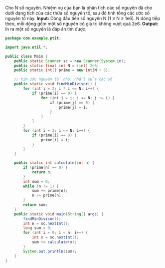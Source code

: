 Cho N số nguyên. 
Nhiệm vụ của bạn là phân tích các số nguyên đã cho dưới dạng tích của các thừa số nguyên tố, sau đó tính tổng các ước số nguyên tố này.
**Input:**
Dòng đầu tiên số nguyên N (1 ≤ N ≤ 1e6).
N dòng tiếp theo, mỗi dòng gồm một số nguyên có giá trị không vượt quá 2e6.
**Output:** 
In ra một số nguyên là đáp án tìm được.


```java
package com.example.ptit;

import java.util.*;

public class Main {
    public static Scanner sc = new Scanner(System.in);
    public static final int N = (int) 2e6;
    public static int[] prime = new int[N + 5];

    // tìm ước nguyên tố nhỏ nhất của các số
    public static void findMinDivisor() {
        for (int i = 2; i * i <= N; i++) {
            if (prime[i] == 0) {
                for (int j = i; j <= N; j += i) {
                    if (prime[j] == 0) {
                        prime[j] = i;
                    }
                }
            }
        }
        for (int i = 2; i <= N; i++) {
            if (prime[i] == 0) {
                prime[i] = i;
            }
        }
    }

    public static int calculate(int n) {
        if (prime[n] == 0) {
            return n;
        }
        int sum = 0;
        while (n != 1) {
            sum += prime[n];
            n /= prime[n];
        }
        return sum;
    }
    public static void main(String[] args) {
        findMinDivisor();
        int n = sc.nextInt();
        long sum = 0;
        for (int i = 0; i < n; i++) {
            int x = sc.nextInt();
            sum += calculate(x);
        }
        System.out.println(sum);
    }
}


```

